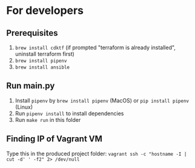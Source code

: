# For developers

## Prerequisites
1. `brew install cdktf` (if prompted "terraform is already installed", uninstall terraform first)
2. `brew install pipenv`
3. `brew install ansible`


## Run main.py
1. Install `pipenv` by `brew install pipenv` (MacOS) or `pip install pipenv` (Linux)
2. Run `pipenv install` to install dependencies
3. Run `make run` in this folder

## Finding IP of Vagrant VM
Type this in the produced project folder: `vagrant ssh -c "hostname -I | cut -d' ' -f2" 2> /dev/null`